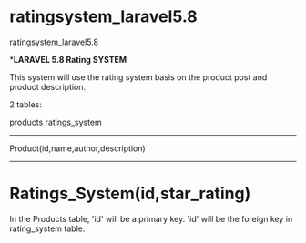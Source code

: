 # ratingsystem_laravel5.8
ratingsystem_laravel5.8

***LARAVEL 5.8 Rating SYSTEM**

This system will  use the rating system basis on the product post and product description.

2 tables:

products
ratings_system

---------

Product(id,name,author,description)

----------
Ratings_System(id,star_rating)
============
In the Products table, 'id' will be a primary key.
'id' will be the foreign key in rating_system table.
